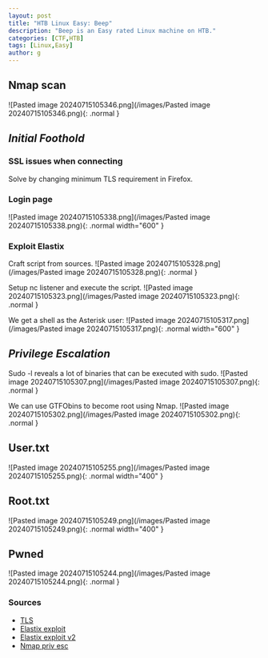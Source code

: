 ```yaml
---
layout: post
title: "HTB Linux Easy: Beep"
description: "Beep is an Easy rated Linux machine on HTB."
categories: [CTF,HTB]
tags: [Linux,Easy]
author: g
---
```


## Nmap scan
![Pasted image 20240715105346.png](/images/Pasted image 20240715105346.png){: .normal }

## _**Initial Foothold**_

### SSL issues when connecting
Solve by changing minimum TLS requirement in Firefox.


### Login page
![Pasted image 20240715105338.png](/images/Pasted image 20240715105338.png){: .normal width="600" }



### Exploit Elastix
Craft script from sources.
![Pasted image 20240715105328.png](/images/Pasted image 20240715105328.png){: .normal }


Setup nc listener and execute the script.
![Pasted image 20240715105323.png](/images/Pasted image 20240715105323.png){: .normal }


We get a shell as the Asterisk user:
![Pasted image 20240715105317.png](/images/Pasted image 20240715105317.png){: .normal width="600" }



## _**Privilege Escalation**_
Sudo -l reveals a lot of binaries that can be executed with sudo.
![Pasted image 20240715105307.png](/images/Pasted image 20240715105307.png){: .normal }


We can use GTFObins to become root using Nmap.
![Pasted image 20240715105302.png](/images/Pasted image 20240715105302.png){: .normal }



## User.txt
![Pasted image 20240715105255.png](/images/Pasted image 20240715105255.png){: .normal width="400" }

## Root.txt
![Pasted image 20240715105249.png](/images/Pasted image 20240715105249.png){: .normal width="400" }


## Pwned
![Pasted image 20240715105244.png](/images/Pasted image 20240715105244.png){: .normal }



### Sources
- [TLS](https://support.mozilla.org/en-US/questions/1101896)
- [Elastix exploit](https://www.exploit-db.com/exploits/18650)
- [Elastix exploit v2](https://github.com/infosecjunky/FreePBX-2.10.0---Elastix-2.2.0---Remote-Code-Execution/blob/master/exploit.py)
- [Nmap priv esc](https://gtfobins.github.io/gtfobins/nmap/#sudo)